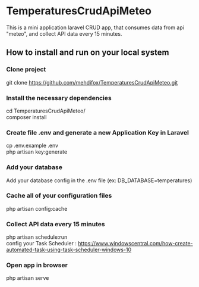 # TemperaturesCrudApiMeteo
This is a mini application laravel CRUD app, that consumes data from api "meteo", and collect API data every 15 minutes.

## How to install and run on your local system
### Clone project
git clone https://github.com/mehdifox/TemperaturesCrudApiMeteo.git
### Install the necessary dependencies
cd TemperaturesCrudApiMeteo/
<br> composer install 
### Create file .env and generate a new Application Key in Laravel
cp .env.example .env
<br> php artisan key:generate
### Add your database
Add your database config in the .env file (ex: DB_DATABASE=temperatures)
### Cache all of your configuration files
php artisan config:cache
### Collect API data every 15 minutes
php artisan schedule:run 
<br> config your Task Scheduler : https://www.windowscentral.com/how-create-automated-task-using-task-scheduler-windows-10
### Open app in browser
php artisan serve
